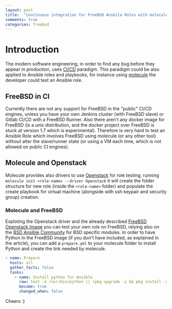 ```yaml
---
layout: post
title:  "Continuous integration for FreeBSD Ansbile Roles with molecule"
comments: true
categories: freebsd
---
```


# Introduction

The modern software engineering, in order to find any bug before they appear in production, uses [CI/CD](https://it.atlassian.com/continuous-delivery/principles/continuous-integration-vs-delivery-vs-deployment) paradigm. This paradigm could be also applied to Ansible roles and playbooks, for instance using [molecule](https://molecule.readthedocs.io/en/latest/) the developer could test an Ansible role.

## FreeBSD in CI

Currently there are not any support for FreeBSD in the "public" CI/CD engines, unless you have your own Jenkins cluster (with FreeBSD slave) or Gitlab CI/CD with a FreeBSD Runner. Also there aren't any docker image for FreeBSD (is a unix distribution, and the docker project over FreeBSD is stuck at version 1.7 which is experimental). Therefore is very hard to test an Ansible Role which involves FreeBSD using molecule (or any other tool) without alter the slave/runner state (or using a VM each time, which is not allowed on public CI engines).

## Molecule and Openstack

Molecule provides also drivers to use [Openstack](https://www.openstack.org) for role testing, running ```molecule init <role-name> --driver Openstack``` it will create the folder structure for new role (inside the ```<role-name>``` folder) and populate the create playbook for virtual machine (alongside with ssh keypair and security group) creation.

### Molecule and FreeBSD

Exploting the Openstack driver and the already described [FreeBSD Openstack Image](https://www.carlomaiorano.me/freebsd/2019/01/02/freebsd-openstack.html) you can test your own role on FreeBSD, relying also on the [BSD Ansible Community](https://github.com/ansible/community/wiki/BSD) for BSD specific modules.
In order to have Python in the FreeBSD image (if you don't have included, as explained in the article), you can add a ```prepare.yml``` to your molecule folder to install Python and create the link needed by molecule.

```yaml
- name: Prepare
  hosts: all
  gather_facts: false
  tasks:
    - name: Install python for Ansible
      raw: test -e /usr/bin/python || (pkg upgrade -y && pkg install -y python && ln -sf /usr/local/bin/python2.7 //usr/bin/python)
      become: true
      changed_when: false
```

Cheers :)